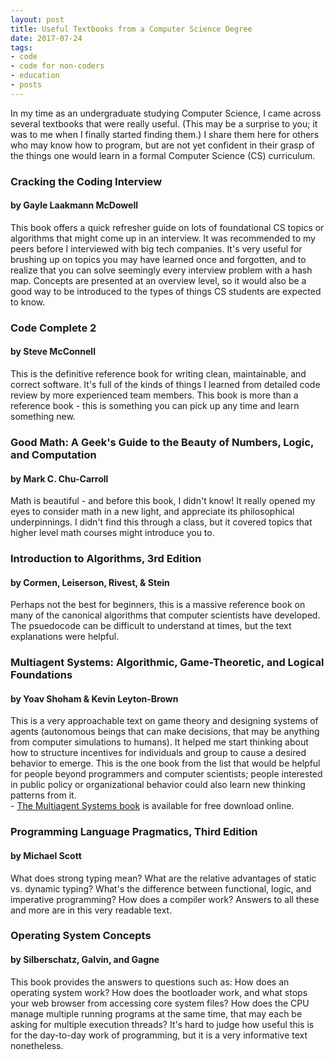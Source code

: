 ```yaml
---
layout: post
title: Useful Textbooks from a Computer Science Degree
date: 2017-07-24
tags:
- code
- code for non-coders
- education
- posts
---
```

<p>In my time as an undergraduate studying Computer Science, I came across several textbooks that were really useful. (This may be a surprise to you; it was to me when I finally started finding them.) I share them here for others who may know how to program, but are not yet confident in their grasp of the things one would learn in a formal Computer Science (CS) curriculum.</p>

<h3>Cracking the Coding Interview</h3>
<h4>by Gayle Laakmann McDowell</h4>

<p>This book offers a quick refresher guide on lots of foundational CS topics or algorithms that might come up in an interview. It was recommended to my peers before I interviewed with big tech companies. It's very useful for brushing up on topics you may have learned once and forgotten, and to realize that you can solve seemingly every interview problem with a hash map. Concepts are presented at an overview level, so it would also be a good way to be introduced to the types of things CS students are expected to know.</p>

<h3>Code Complete 2</h3>
<h4>by Steve McConnell</h4>

<p>This is the definitive reference book for writing clean, maintainable, and correct software. It's full of the kinds of things I learned from detailed code review by more experienced team members. This book is more than a reference book - this is something you can pick up any time and learn something new.</p>

<h3>Good Math: A Geek's Guide to the Beauty of Numbers, Logic, and Computation</h3>
<h4>by Mark C. Chu-Carroll</h4>

<p>Math is beautiful - and before this book, I didn't know! It really opened my eyes to consider math in a new light, and appreciate its philosophical underpinnings. I didn't find this through a class, but it covered topics that higher level math courses might introduce you to.</p>

<h3>Introduction to Algorithms, 3rd Edition</h3>
<h4>by Cormen, Leiserson, Rivest, &amp; Stein</h4>

<p>Perhaps not the best for beginners, this is a massive reference book on many of the canonical algorithms that computer scientists have developed. The psuedocode can be difficult to understand at times, but the text explanations were helpful.</p>

<h3>Multiagent Systems: Algorithmic, Game-Theoretic, and Logical Foundations</h3>
<h4>by Yoav Shoham &amp; Kevin Leyton-Brown</h4>
<p>This is a very approachable text on game theory and designing systems of agents (autonomous beings that can make decisions, that may be anything from computer simulations to humans). It helped me start thinking about how to structure incentives for individuals and group to cause a desired behavior to emerge. This is the one book from the list that would be helpful for people beyond programmers and computer scientists; people interested in public policy or organizational behavior could also learn new thinking patterns from it.<br />
- <a href="http://www.masfoundations.org/" target="_blank" rel="noopener">The Multiagent Systems book</a> is available for free download online.</p>

<h3>Programming Language Pragmatics, Third Edition</h3>
<h4>by Michael Scott</h4>
<p>What does strong typing mean? What are the relative advantages of static vs. dynamic typing? What's the difference between functional, logic, and imperative programming? How does a compiler work? Answers to all these and more are in this very readable text.</p>

<h3>Operating System Concepts</h3>
<h4>by Silberschatz, Galvin, and Gagne</h4>
<p>This book provides the answers to questions such as: How does an operating system work? How does the bootloader work, and what stops your web browser from accessing core system files? How does the CPU manage multiple running programs at the same time, that may each be asking for multiple execution threads? It's hard to judge how useful this is for the day-to-day work of programming, but it is a very informative text nonetheless.</p>
